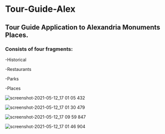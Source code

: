 # Tour-Guide-Alex

## Tour Guide Application to Alexandria Monuments Places. 
### Consists of four fragments:
-Historical

-Restaurants

-Parks

-Places

![screenshot-2021-05-12_17 01 05 432](https://user-images.githubusercontent.com/60577775/117999499-33e9ae80-b345-11eb-811c-9b2fff54b1a8.png)

![screenshot-2021-05-12_17 01 30 479](https://user-images.githubusercontent.com/60577775/117999509-364c0880-b345-11eb-8e1a-7eb433ccf8aa.png)

![screenshot-2021-05-12_17 09 59 847](https://user-images.githubusercontent.com/60577775/117999515-3815cc00-b345-11eb-95d8-b8cc96676024.png)

![screenshot-2021-05-12_17 01 46 904](https://user-images.githubusercontent.com/60577775/117999533-3a782600-b345-11eb-8482-f46b0a49db3a.png)
